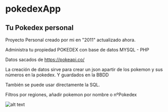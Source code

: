 # pokedexApp

## Tu Pokedex personal

Proyecto Personal creado por mi en "2011" actualizado ahora.

Administra tu propiedad POKEDEX con base de datos MYSQL - PHP

Datos sacados de https://pokeapi.co/

La creación de datos sirve para crear un json apartir de los pokemon y sus números en la pokedex.
Y guardados en la BBDD

También se puede usar directamente la SQL.

Filtros por regiones, añadir pokemon por nombre o nºPokedex

![alt text](img\diseño1.png)
